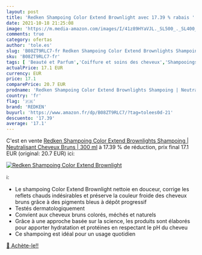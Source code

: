 ```yaml
---
layout: post
title: 'Redken Shampoing Color Extend Brownlight avec 17.39 % rabais '
date: 2021-10-18 21:25:08
image: 'https://m.media-amazon.com/images/I/41z89HYaVJL._SL500_._SL400_.jpg'
comments: true
category: ofertas
author: 'tole.es'
slug: 'B08ZT9RLC7-fr Redken Shampoing Color Extend Brownlights Shampoing |...'
sku: 'B08ZT9RLC7-fr'
tags: [ 'Beauté et Parfum','Coiffure et soins des cheveux','Shampooings','Soins des cheveux','redken', ]
actualPrice: 17.1 EUR
currency: EUR
price: 17.1
comparePrice: 20.7 EUR
prodname: 'Redken Shampoing Color Extend Brownlights Shampoing | Neutralisant Cheveux Bruns | 300 ml'
country: 'fr'
flag: '🇫🇷'
brand: 'REDKEN'
buyurl: 'https://www.amazon.fr/dp/B08ZT9RLC7/?tag=tolees0d-21'
descuento: '17.39'
average: '17.1'
---
```


C'est en vente [Redken Shampoing Color Extend Brownlights Shampoing | Neutralisant Cheveux Bruns | 300 ml](https://www.amazon.fr/dp/B08ZT9RLC7/?tag=tolees0d-21)  à  17.39 % de réduction, prix final  17.1 EUR (original: 20.7 EUR) ici:

[![Redken Shampoing Color Extend Brownlight](https://m.media-amazon.com/images/I/41z89HYaVJL._SL500_._SL400_.jpg)](https://www.amazon.fr/dp/B08ZT9RLC7/?tag=tolees0d-21)

ℹ️:

- Le shampoing Color Extend Brownlight nettoie en douceur, corrige les reflets chauds indésirables et préserve la couleur froide des cheveux bruns grâce à des pigments bleus à dépôt progressif
- Testés dermatologiquement
- Convient aux cheveux bruns colorés, méchés et naturels
- Grâce à une approche basée sur la science, les produits sont élaborés pour apporter hydratation et protéines en respectant le pH du cheveu
- Ce shampoing est idéal pour un usage quotidien

[🛒 Achète-le!!](https://www.amazon.fr/dp/B08ZT9RLC7/?tag=tolees0d-21)

